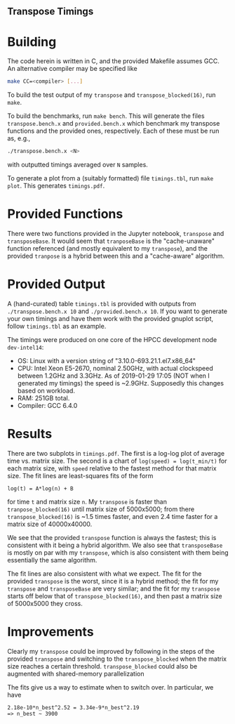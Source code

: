 ## Transpose Timings

# Building
The code herein is written in C, and the provided Makefile assumes GCC. An
alternative compiler may be specified like
```sh
make CC=<compiler> [...]
```
To build the test output of my `transpose` and `transpose_blocked(16)`, run `make`.

To build the benchmarks,
run `make bench`. This will generate the files `transpose.bench.x` and
`provided.bench.x` which benchmark my transpose functions and the provided
ones, respectively. Each of these must be run as, e.g.,
```sh
./transpose.bench.x <N>
```
with outputted timings averaged over `N` samples.

To generate a plot from a (suitably formatted) file `timings.tbl`, run `make
plot`. This generates `timings.pdf`.

# Provided Functions
There were two functions provided in the Jupyter notebook, `transpose` and
`transposeBase`. It would seem that `tranposeBase` is the "cache-unaware"
function referenced (and mostly equivalent to my `transpose`), and the provided
`tranpose` is a hybrid between this and a "cache-aware" algorithm.

# Provided Output
A (hand-curated) table `timings.tbl` is provided with outputs from
`./transpose.bench.x 10` and `./provided.bench.x 10`. If you want to generate
your own timings and have them work with the provided gnuplot script, follow
`timings.tbl` as an example.

The timings were produced on one core of the HPCC development node
`dev-intel14`:

- OS: Linux with a version string of "3.10.0-693.21.1.el7.x86\_64"
- CPU: Intel Xeon E5-2670, nominal 2.50GHz, with actual clockspeed between
  1.2GHz and 3.3GHz. As of 2019-01-29 17:05 (NOT when I generated my timings)
  the speed is ~2.9GHz. Supposedly this changes based on workload.
- RAM: 251GB total.
- Compiler: GCC 6.4.0

# Results
There are two subplots in `timings.pdf`. The first is a log-log plot of average
time vs. matrix size. The second is a chart of `log(speed) = log(t_min/t)` for
each matrix size, with `speed` relative to the fastest method for that matrix
size. The fit lines are least-squares fits of the form
```
log(t) = A*log(n) + B
```
for time `t` and matrix size `n`. My `transpose` is faster than
`tranpose_blocked(16)` until matrix size of 5000x5000; from there
`transpose_blocked(16)` is ~1.5 times faster, and even 2.4 time faster for a
matrix size of 40000x40000.

We see that the provided `transpose` function is always the fastest; this
is consistent with it being a hybrid algorithm. We also see that `transposeBase`
is mostly on par with my `transpose`, which is also consistent with them being
essentially the same algorithm.

The fit lines are also consistent with what we expect. The fit for the provided
`transpose` is the worst, since it is a hybrid method; the fit for my
`transpose` and `transposeBase` are very similar; and the fit for my `transpose`
starts off below that of `transpose_blocked(16)`, and then past a matrix size
of 5000x5000 they cross.

# Improvements
Clearly my `transpose` could be improved by following in the steps of the
provided `transpose` and switching to the `transpose_blocked` when the matrix
size reaches a certain threshold. `transpose_blocked` could also be augmented
with shared-memory parallelization

The fits give us a way to estimate when to switch over. In particular, we have

```
2.18e-10*n_best^2.52 = 3.34e-9*n_best^2.19
=> n_best ~ 3900
```
